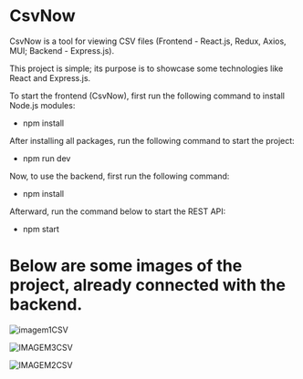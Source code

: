 # CsvNow
CsvNow is a tool for viewing CSV files (Frontend - React.js, Redux, Axios, MUI; Backend - Express.js).

This project is simple; its purpose is to showcase some technologies like React and Express.js.

To start the frontend (CsvNow), first run the following command to install Node.js modules:
- npm install
  
After installing all packages, run the following command to start the project:
- npm run dev
  
Now, to use the backend, first run the following command:
- npm install
  
Afterward, run the command below to start the REST API:
- npm start

# Below are some images of the project, already connected with the backend.

![imagem1CSV](https://github.com/joelcardev/CsvNow/assets/25753745/2d0011e2-e24b-4912-8651-c5dd1da18bfb)


![IMAGEM3CSV](https://github.com/joelcardev/CsvNow/assets/25753745/35ed1169-3501-49b1-aa9f-d83488ded7bf)


![IMAGEM2CSV](https://github.com/joelcardev/CsvNow/assets/25753745/b9e11354-73db-4822-8ba9-2c9fe55745df)




  
 

